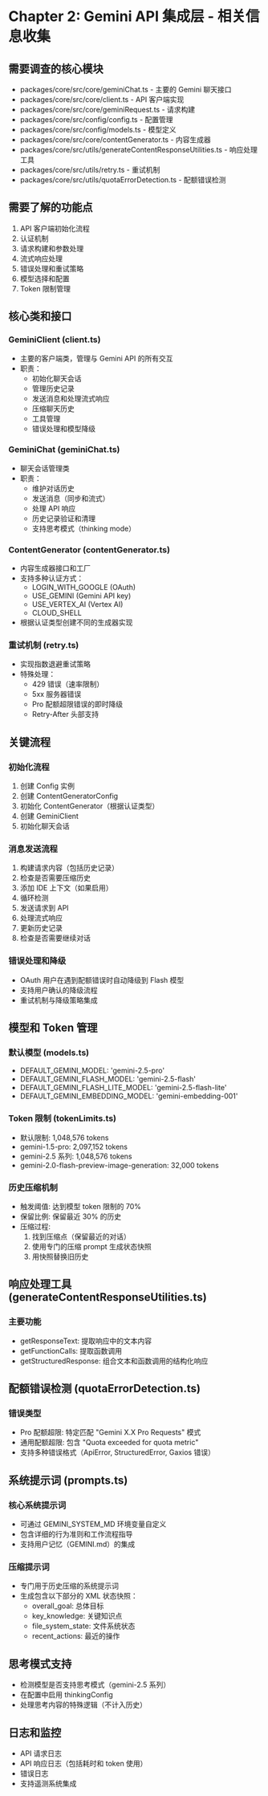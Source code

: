 # Chapter 2: Gemini API 集成层 - 相关信息收集

## 需要调查的核心模块
- packages/core/src/core/geminiChat.ts - 主要的 Gemini 聊天接口
- packages/core/src/core/client.ts - API 客户端实现
- packages/core/src/core/geminiRequest.ts - 请求构建
- packages/core/src/config/config.ts - 配置管理
- packages/core/src/config/models.ts - 模型定义
- packages/core/src/core/contentGenerator.ts - 内容生成器
- packages/core/src/utils/generateContentResponseUtilities.ts - 响应处理工具
- packages/core/src/utils/retry.ts - 重试机制
- packages/core/src/utils/quotaErrorDetection.ts - 配额错误检测

## 需要了解的功能点
1. API 客户端初始化流程
2. 认证机制
3. 请求构建和参数处理
4. 流式响应处理
5. 错误处理和重试策略
6. 模型选择和配置
7. Token 限制管理

## 核心类和接口

### GeminiClient (client.ts)
- 主要的客户端类，管理与 Gemini API 的所有交互
- 职责：
  - 初始化聊天会话
  - 管理历史记录
  - 发送消息和处理流式响应
  - 压缩聊天历史
  - 工具管理
  - 错误处理和模型降级

### GeminiChat (geminiChat.ts)
- 聊天会话管理类
- 职责：
  - 维护对话历史
  - 发送消息（同步和流式）
  - 处理 API 响应
  - 历史记录验证和清理
  - 支持思考模式（thinking mode）

### ContentGenerator (contentGenerator.ts)
- 内容生成器接口和工厂
- 支持多种认证方式：
  - LOGIN_WITH_GOOGLE (OAuth)
  - USE_GEMINI (Gemini API key)
  - USE_VERTEX_AI (Vertex AI)
  - CLOUD_SHELL
- 根据认证类型创建不同的生成器实现

### 重试机制 (retry.ts)
- 实现指数退避重试策略
- 特殊处理：
  - 429 错误（速率限制）
  - 5xx 服务器错误
  - Pro 配额超限错误的即时降级
  - Retry-After 头部支持

## 关键流程

### 初始化流程
1. 创建 Config 实例
2. 创建 ContentGeneratorConfig
3. 初始化 ContentGenerator（根据认证类型）
4. 创建 GeminiClient
5. 初始化聊天会话

### 消息发送流程
1. 构建请求内容（包括历史记录）
2. 检查是否需要压缩历史
3. 添加 IDE 上下文（如果启用）
4. 循环检测
5. 发送请求到 API
6. 处理流式响应
7. 更新历史记录
8. 检查是否需要继续对话

### 错误处理和降级
- OAuth 用户在遇到配额错误时自动降级到 Flash 模型
- 支持用户确认的降级流程
- 重试机制与降级策略集成

## 模型和 Token 管理

### 默认模型 (models.ts)
- DEFAULT_GEMINI_MODEL: 'gemini-2.5-pro'
- DEFAULT_GEMINI_FLASH_MODEL: 'gemini-2.5-flash'
- DEFAULT_GEMINI_FLASH_LITE_MODEL: 'gemini-2.5-flash-lite'
- DEFAULT_GEMINI_EMBEDDING_MODEL: 'gemini-embedding-001'

### Token 限制 (tokenLimits.ts)
- 默认限制: 1,048,576 tokens
- gemini-1.5-pro: 2,097,152 tokens
- gemini-2.5 系列: 1,048,576 tokens
- gemini-2.0-flash-preview-image-generation: 32,000 tokens

### 历史压缩机制
- 触发阈值: 达到模型 token 限制的 70%
- 保留比例: 保留最近 30% 的历史
- 压缩过程:
  1. 找到压缩点（保留最近的对话）
  2. 使用专门的压缩 prompt 生成状态快照
  3. 用快照替换旧历史

## 响应处理工具 (generateContentResponseUtilities.ts)

### 主要功能
- getResponseText: 提取响应中的文本内容
- getFunctionCalls: 提取函数调用
- getStructuredResponse: 组合文本和函数调用的结构化响应

## 配额错误检测 (quotaErrorDetection.ts)

### 错误类型
- Pro 配额超限: 特定匹配 "Gemini X.X Pro Requests" 模式
- 通用配额超限: 包含 "Quota exceeded for quota metric"
- 支持多种错误格式（ApiError, StructuredError, Gaxios 错误）

## 系统提示词 (prompts.ts)

### 核心系统提示词
- 可通过 GEMINI_SYSTEM_MD 环境变量自定义
- 包含详细的行为准则和工作流程指导
- 支持用户记忆（GEMINI.md）的集成

### 压缩提示词
- 专门用于历史压缩的系统提示词
- 生成包含以下部分的 XML 状态快照：
  - overall_goal: 总体目标
  - key_knowledge: 关键知识点
  - file_system_state: 文件系统状态
  - recent_actions: 最近的操作

## 思考模式支持
- 检测模型是否支持思考模式（gemini-2.5 系列）
- 在配置中启用 thinkingConfig
- 处理思考内容的特殊逻辑（不计入历史）

## 日志和监控
- API 请求日志
- API 响应日志（包括耗时和 token 使用）
- 错误日志
- 支持遥测系统集成
